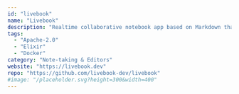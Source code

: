 ```yaml
---
id: "livebook"
name: "Livebook"
description: "Realtime collaborative notebook app based on Markdown that supports running Elixir code snippets, TeX and Mermaid Diagrams. Easily deployed using Docker or Elixir."
tags:
  - "Apache-2.0"
  - "Elixir"
  - "Docker"
category: "Note-taking & Editors"
website: "https://livebook.dev"
repo: "https://github.com/livebook-dev/livebook"
#image: "/placeholder.svg?height=300&width=400"
---
```


